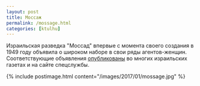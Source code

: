```yaml
---
layout: post
title: Моссаж
permalink: /mossage.html
categories: [ktulhu]
---
```


Израильская разведка "Моссад" впервые с момента своего создания в 1949 году объявила о широком наборе в свои ряды агентов-женщин. 
Соответствующие объявления [опубликованы](http://www.segodnya.ua/world/mossad-vpervye-obyavil-shirokiy-nabor-zhenshchin-na-rabotu-785914.html) во многих израильских газетах и на сайте спецслужбы.

{% include postimage.html content="/images/2017/01/mossage.jpg" %}
